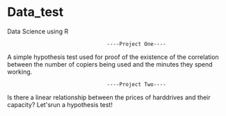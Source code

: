 # Data_test
Data Science using R


                                    ----Project One----

A simple hypothesis test used for proof of the existence of the correlation between the number of copiers being used and the minutes they spend working.

                                    ----Project Two----

Is there a linear relationship between the prices of harddrives and their capacity? Let'srun a hypothesis test!
